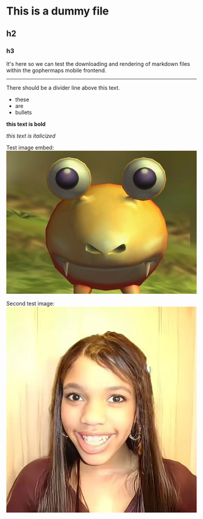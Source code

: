 # This is a dummy file

## h2

### h3

It's here so we can test the downloading and rendering of markdown files within the gophermaps mobile frontend.

---
There should be a divider line above this text.

- these
- are
- bullets

**this text is bold**

*this text is italicized*

Test image embed:
![bulborb-test-image](img/instruction-test-1.png)

Second test image:
![teala-test-image](img/instruction-test-2.png)
